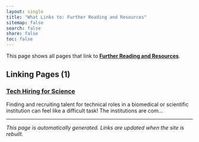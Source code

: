 ```yaml
---
layout: single
title: "What Links to: Further Reading and Resources"
sitemap: false
search: false
share: false
toc: false
---
```


This page shows all pages that link to **[Further Reading and Resources](/datascience/tech_hiring/tech_hiring_further_reading/)**.

## Linking Pages (1)

### [Tech Hiring for Science](/datascience/tech_hiring/)

Finding and recruiting talent for technical roles in a biomedical or scientific
institution can feel like a difficult task! The institutions are com...

---


*This page is automatically generated. Links are updated when the site is rebuilt.*
